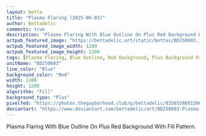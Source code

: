 ```yaml
---
layout: betta
title: "Plasma Flaring (2025-06-03)"
author: Bettadelic
comments: true
description: "Plasma Flaring With Blue Outline On Plus Red Background With Fill Pattern."
actpub_featured_image: "https://bettadelic.art/static/bettas/BD250603.jpg"
actpub_featured_image_width: 1200
actpub_featured_image_height: 1200
tags: [Plasma Flaring, Blue Outline, Red Background, Plus Background Pattern, Fill Pattern, June 2025]
unitName: "BD250603"
line_color: "Blue"
background_color: "Red"
width: 1200
height: 1200
algorithm: "Fill"
background_type: "Plus"
pixelfed: "https://photos.thegayborhood.club/p/bettadelic/835652808120669641"
deviantart: "https://www.deviantart.com/bettadelic/art/BD250603-Plasma-Flaring-2025-06-03-1202550841"
---
```


Plasma Flaring With Blue Outline On Plus Red Background With Fill Pattern.
